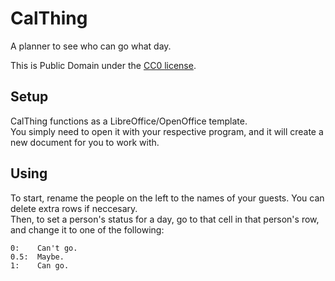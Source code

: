 # CalThing

A planner to see who can go what day.

This is Public Domain under the [CC0 license](http://creativecommons.org/publicdomain/zero/1.0/).

## Setup

CalThing functions as a LibreOffice/OpenOffice template.  
You simply need to open it with your respective program, and it will create a new document for you to work with.

## Using

To start, rename the people on the left to the names of your guests. You can delete extra rows if neccesary.  
Then, to set a person's status for a day, go to that cell in that person's row, and change it to one of the following:

    0:    Can't go.
    0.5:  Maybe.
    1:    Can go.
